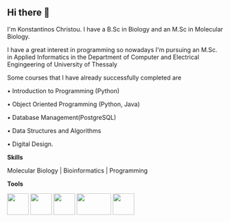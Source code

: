 ## Hi there 👋
I'm Konstantinos Christou. I have a B.Sc in Biology and an M.Sc in Molecular Biology.

I have a great interest in programming so nowadays I'm pursuing an M.Sc. in Applied Informatics in the Department of Computer and Electrical Engingeering of University of Thessaly

Some courses that I have already successfully completed are 

• Introduction to Programming (Python) 

• Object Oriented Programming (Python, Java) 

• Database Management(PostgreSQL) 

• Data Structures and Algorithms 

• Digital Design.


**Skills**

Molecular Biology | Bioinformatics | Programming

 **Tools**

 
<img src="https://www.svgrepo.com/show/376344/python.svg" width="50" height="50"></img>
<img src="https://www.svgrepo.com/show/184143/java.svg" width="50" height="50"></img>
<img src="https://static-00.iconduck.com/assets.00/postgresql-icon-497x512-at6qw0yb.png" width="50" height="50"></img>
<img src="https://1000logos.net/wp-content/uploads/2020/09/CSS-Logo.png" width="80" height="50"></img>
<img src="https://static-00.iconduck.com/assets.00/html-5-icon-224x256-1b5ud2sy.png" width="50" height="50"></img>

<!--
**kchristou1984/kchristou1984** is a ✨ _special_ ✨ repository because its `README.md` (this file) appears on your GitHub profile.

Here are some ideas to get you started:

- 🔭 I’m currently working on ...
- 🌱 I’m currently learning ...
- 👯 I’m looking to collaborate on ...
- 🤔 I’m looking for help with ...
- 💬 Ask me about ...
- 📫 How to reach me: ...
- 😄 Pronouns: ...
- ⚡ Fun fact: ...
-->
